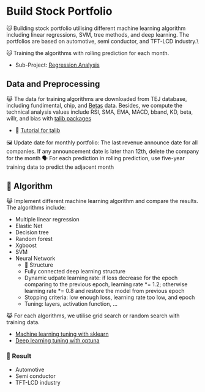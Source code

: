 # Build Stock Portfolio


🐱 Building stock portfolio utilising different machine learning algorithm including linear regressions, SVM, tree methods, and deep learning.
The portfolios are based on automotive, semi conductor, and TFT-LCD industry.\

🐱 Training the algorithms with rolling prediction for each month.

- Sub-Project: [Regression Analysis](https://github.com/KJJHHH/Build-Portfolio/tree/master/TEJ_portfolio)

## Data and Preprocessing
😹 The data for training algorithms are downloaded from TEJ database, including fundimental, chip, and [Betas](https://api.tej.com.tw/columndoc.html?subId=51) data. Besides, we compute the technical analysis values include RSI, SMA, EMA, MACD, bband, KD, beta, willr, and bias with [talib packages](https://github.com/TA-Lib/ta-lib-python?tab=readme-ov-file#indicator-groups) 
- 📝 [Tutorial for talib](https://medium.com/ai%E8%82%A1%E4%BB%94/%E7%94%A8-python-%E5%BF%AB%E9%80%9F%E8%A8%88%E7%AE%97-158-%E7%A8%AE%E6%8A%80%E8%A1%93%E6%8C%87%E6%A8%99-26f9579b8f3a)

🖼️ Update date for monthly portfolio: The last revenue announce date for all companies. If any announcement date is later than 12th, delete the company for the month
🗣️ For each prediction in rolling prediction, use five-year training data to predict the adjacent month

## 🦁 Algorithm
😹 Implement different machine learning algorithm and compare the results. The algorithms include:
- Multiple linear regression
- Elastic Net
- Decision tree
- Random forest
- Xgboost
- SVM
- Neural Network
    - 📝 Structure
    - Fully connected deep learning structure
    - Dynamic udpate learning rate: if loss decrease for the epoch comparing to the previous epoch, learning rate *= 1.2; otherwise learning rate *= 0.8 and restore the model from previous epoch
    - Stopping criteria: low enough loss, learning rate too low, and epoch
    - Tuning: layers, activation function, ...

😹 For each algorithms, we utilise grid search or random search with training data.
- [Machine learning tuning with sklearn](https://scikit-learn.org/stable/modules/grid_search.html)
- [Deep learning tuning with optuna](https://github.com/optuna/optuna)

### 🦁 Result
- Automotive
- Semi conductor
- TFT-LCD industry

